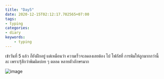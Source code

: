```yaml
---
title: "Day5"
date: 2020-12-15T02:12:17.702565+07:00
tags:
- typing
categories:
- diary
keywords:
    - typing
---
```


เข้าวันที่ 5 แล้ว ก็ยังฝึกอยู่ แต่เหมือนว่า ความเร็วจะลดลงเลยต้อง ไป โฟกัสที่ 
การพิมให้ถูกมากกว่านี้ละ เพราะรุ้สึกว่าพิมผิดบ่อย ๆ ตลอด หลายตัวอักษรมาก


![image](/images/day5.jpg)